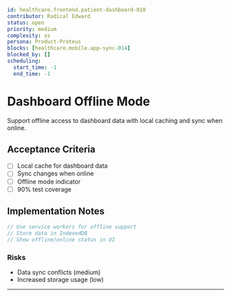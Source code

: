 ```yaml
id: healthcare.frontend.patient-dashboard-010
contributor: Radical Edward
status: open
priority: medium
complexity: xs
persona: Product-Proteus
blocks: [healthcare.mobile.app-sync-014]
blocked_by: []
scheduling:
  start_time: -1
  end_time: -1
```

# Dashboard Offline Mode

Support offline access to dashboard data with local caching and sync when online.


## Acceptance Criteria
- [ ] Local cache for dashboard data
- [ ] Sync changes when online
- [ ] Offline mode indicator
- [ ] 90% test coverage

## Implementation Notes

```typescript
// Use service workers for offline support
// Store data in IndexedDB
// Show offline/online status in UI
```

### Risks

- Data sync conflicts (medium)
- Increased storage usage (low)

---

[Product-Proteus]: ./personas/product-proteus.md
[healthcare.mobile.app-sync-014]: ./tickets/healthcare.mobile.app-sync-014.md
